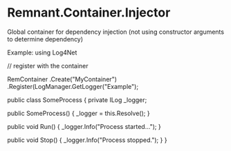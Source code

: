 # Remnant.Container.Injector
Global container for dependency injection (not using constructor arguments to determine dependency)

Example: using Log4Net

// register with the container

RemContainer
  .Create("MyContainer")
  .Register<ILog>(LogManager.GetLogger("Example");


public class SomeProcess
{
  private ILog _logger;
  
  public SomeProcess()
  {
    _logger = this.Resolve<ILog>();
  }

  public void Run()
  {
    _logger.Info("Process started...");
  }
  
  public void Stop()
  {
    _logger.Info("Process stopped.");
  }
}

